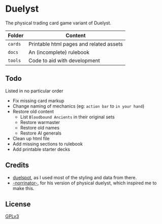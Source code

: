 # Duelyst

The physical trading card game variant of Duelyst.

**Folder** | **Content**
---------- | ---------------------------------------
`cards`    | Printable html pages and related assets
`docs`     | An (incomplete) rulebook
`tools`    | Code to aid with development

## Todo

Listed in no particular order

- Fix missing card markup
- Change naming of mechanics (eg: `action bar` to `in your hand`)
- Restore old content
  - List `Bloodbound Ancients` in their original sets
  - Restore warmaster
  - Restore old names
  - Restore AI generals
- Clean up html file
- Add missing sections to rulebook
- Add printable starter decks

## Credits

- [duelspot](https://duelspot.com), as I used most of the styling and data from
  there.
- [-norrinator-](https://www.reddit.com/user/-Norrinator-/), for his version of
  physical duelyst, which inspired me to make this.

## License

[GPLv3](https://www.gnu.org/licenses/gpl-3.0.en.html)
